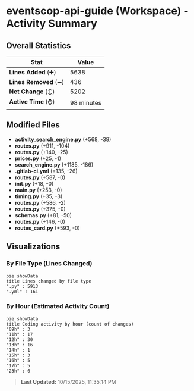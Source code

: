 # eventscop-api-guide (Workspace) - Activity Summary 

## Overall Statistics

| Stat                   | Value                                                             |
| ---------------------- | ----------------------------------------------------------------- |
| **Lines Added** (➕)   | 5638                                          |
| **Lines Removed** (➖) | 436                                        |
| **Net Change** (↕)    | 5202                |
| **Active Time** (⌚)   | 98 minutes |


## Modified Files
- **activity_search_engine.py** (+568, -39)
- **routes.py** (+911, -104)
- **routes.py** (+140, -25)
- **prices.py** (+25, -1)
- **search_engine.py** (+1185, -186)
- **.gitlab-ci.yml** (+135, -26)
- **routes.py** (+587, -0)
- **__init__.py** (+18, -0)
- **main.py** (+253, -0)
- **timing.py** (+35, -3)
- **routes.py** (+586, -2)
- **routes.py** (+375, -0)
- **schemas.py** (+81, -50)
- **routes.py** (+146, -0)
- **routes_card.py** (+593, -0)

## Visualizations

### By File Type (Lines Changed)

```mermaid
pie showData
title Lines changed by file type
".py" : 5913
".yml" : 161
```

### By Hour (Estimated Activity Count)

```mermaid
pie showData
title Coding activity by hour (count of changes)
"09h" : 3
"11h" : 17
"12h" : 30
"13h" : 16
"14h" : 1
"15h" : 3
"16h" : 5
"17h" : 5
"23h" : 6
```


> **Last Updated:** 10/15/2025, 11:35:14 PM